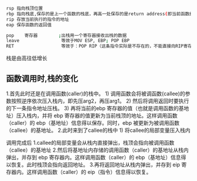 ```sh
rsp 指向栈顶位置
rbp 指向栈底,保存的是上一个函数的栈底，再高一处保存的是return address(即当前函数结束后下一句要执行的代码)
rip 存放当前执行的指令的地址
eap 保存函数的返回值
```


```sh
pop    寄存器        ;出栈用一个寄存器接收出栈的数据
leave 				 等效于MOV ESP, EBP; POP EBP
RET					 等效于：POP RIP（这条指令实际是不存在的，不能直接向RIP寄存器传送数据）
```


栈是由高往低增长
## 函数调用时,栈的变化
1.首先此时还是在调用函数(caller)的栈中。
	1) 调用函数会将被调函数(callee)的参数按照逆序依次压入栈内，即先压arg2，再压arg1。
	2) 然后将调用返回时要执行的下一条指令地址压栈。
	3) 再将当前的ebp 寄存器的值（也就是调用函数的基地址）压入栈内，并将 ebp 寄存器的值更新为当前栈顶的地址。这样调用函数（caller）的 ebp（基地址）信息得以保存。同时，ebp 被更新为被调用函数（callee）的基地址。
2.此时来到了callee的栈中
	1) 将callee的局部变量压入栈内
	
调用完成后
1.callee的局部变量会从栈内直接弹出，栈顶会指向被调用函数（callee）的基地址
2.然后将基地址内存储的调用函数（caller）的基地址从栈内弹出，并存到 ebp 寄存器内。这样调用函数（caller）的 ebp（基地址）信息得以恢复。此时栈顶会指向返回地址。
3.再将返回地址从栈内弹出，并存到 eip 寄存器内。这样调用函数（caller）的 eip（指令）信息得以恢复。
